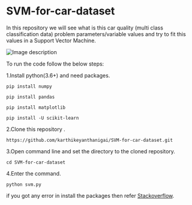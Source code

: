 # SVM-for-car-dataset
In this repository we will see what is this car quality (multi class classification data) problem parameters/variable values and try to fit this values in a Support Vector Machine.


![Image description](https://alwakalat.com/storage/car_9jy85IYeigIfUIR2JC0E.jpeg)

To run the code follow the below steps:

1.Install python(3.6+) and need packages.
```
pip install numpy
```
```
pip install pandas
```
```
pip install matplotlib
```
```
pip install -U scikit-learn
```


2.Clone this repository .
```
https://github.com/karthikeyanthanigai/SVM-for-car-dataset.git
```
3.Open command line and set the directory to the cloned repository.
```
cd SVM-for-car-dataset
```
4.Enter the command.
```
python svm.py
```

if you got any error in install the packages then refer [Stackoverflow](https://www.stackoverflow.com).
